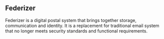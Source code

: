 ## Federizer
Federizer is a digital postal system that brings together storage, communication and identity. It is a replacement for traditional email system that no longer meets security standards and functional requirements.
